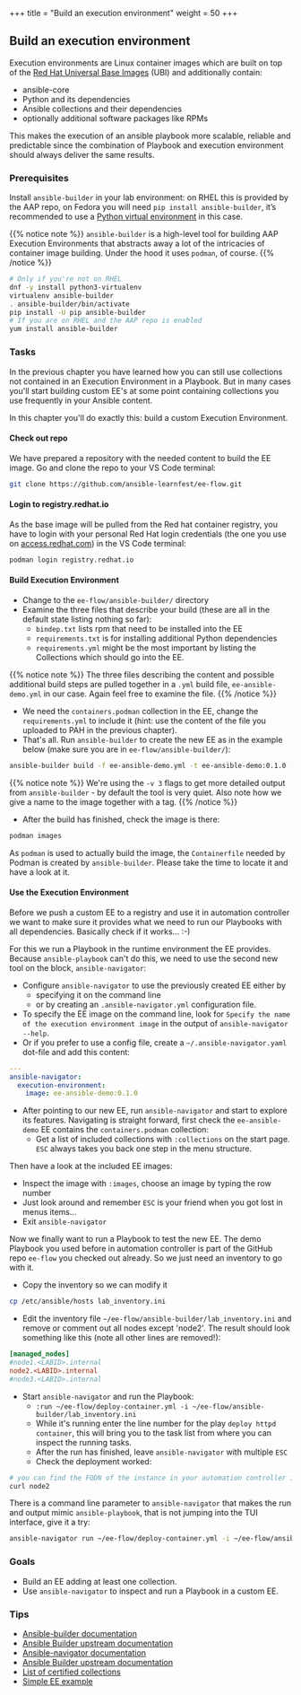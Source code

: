 +++
title = "Build an execution environment"
weight = 50
+++

## Build an execution environment

Execution environments are Linux container images which are built on top of the [Red Hat Universal Base Images](https://www.redhat.com/en/blog/introducing-red-hat-universal-base-image) (UBI) and additionally contain:

* ansible-core
* Python and its dependencies
* Ansible collections and their dependencies
* optionally additional software packages like RPMs

This makes the execution of an ansible playbook more scalable, reliable and predictable since the combination of Playbook and execution environment should always deliver the same results.

### Prerequisites

Install `ansible-builder` in your lab environment: on RHEL this is provided by the AAP repo, on Fedora you will need `pip install ansible-builder`, it’s recommended to use a [Python virtual environment](https://docs.python.org/3/library/venv.html) in this case.

{{% notice note %}}
`ansible-builder` is a high-level tool for building AAP Execution Environments that abstracts away a lot of the intricacies of container image building. Under the hood it uses `podman`, of course.
{{% /notice %}}

```bash
# Only if you're not on RHEL
dnf -y install python3-virtualenv
virtualenv ansible-builder
. ansible-builder/bin/activate
pip install -U pip ansible-builder
# If you are on RHEL and the AAP repo is enabled
yum install ansible-builder
```

### Tasks

In the previous chapter you have learned how you can still use collections not contained in an Execution Environment in a Playbook. But in many cases you'll start building custom EE's at some point containing collections you use frequently in your Ansible content.

In this chapter you'll do exactly this: build a custom Execution Environment.

#### Check out repo

We have prepared a repository with the needed content to build the EE image. Go and clone the repo to your VS Code terminal:

```bash
git clone https://github.com/ansible-learnfest/ee-flow.git
```

#### Login to registry.redhat.io

As the base image will be pulled from the Red hat container registry, you have to login with your personal Red Hat login credentials (the one you use on [access.redhat.com](https://access.redhat.com)) in the VS Code terminal:

```bash
podman login registry.redhat.io
```

#### Build Execution Environment

* Change to the `ee-flow/ansible-builder/` directory
* Examine the three files that describe your build (these are all in the default state listing nothing so far):
  * `bindep.txt` lists rpm that need to be installed into the EE
  * `requirements.txt` is for installing additional Python dependencies
  * `requirements.yml` might be the most important by listing the Collections which should go into the EE.

{{% notice note %}}
The three files describing the content and possible additional build steps are pulled together in a `.yml` build file, `ee-ansible-demo.yml` in our case. Again feel free to examine the file.
{{% /notice %}}

* We need the `containers.podman` collection in the EE, change the `requirements.yml` to include it (hint: use the content of the file you uploaded to PAH in the previous chapter).
* That's all. Run `ansible-builder` to create the new EE as in the example below (make sure you are in `ee-flow/ansible-builder/`):

```bash
ansible-builder build -f ee-ansible-demo.yml -t ee-ansible-demo:0.1.0 -v 3
```

{{% notice note %}}
We're using the `-v 3` flags to get more detailed output from `ansible-builder` - by default the tool is very quiet. Also note how we give a name to the image together with a tag.
{{% /notice %}}

* After the build has finished, check the image is there:

```bash
podman images
```

As `podman` is used to actually build the image, the `Containerfile` needed by Podman is created by `ansible-builder`. Please take the time to locate it and have a look at it.

#### Use the Execution Environment

Before we push a custom EE to a registry and use it in automation controller we want to make sure it provides what we need to run our Playbooks with all dependencies. Basically check if it works... :-)

For this we run a Playbook in the runtime environment the EE provides. Because `ansible-playbook` can't do this, we need to use the second new tool on the block, `ansible-navigator`:

* Configure `ansible-navigator` to use the previously created EE either by
  * specifying it on the command line
  * or by creating an `.ansible-navigator.yml` configuration file.
* To specify the EE image on the command line, look for `Specify the name of the execution environment image` in the output of `ansible-navigator --help`.
* Or if you prefer to use a config file, create a `~/.ansible-navigator.yaml` dot-file and add this content:

```yaml
---
ansible-navigator:
  execution-environment:
    image: ee-ansible-demo:0.1.0
```

* After pointing to our new EE, run `ansible-navigator` and start to explore its features. Navigating is straight forward, first check the `ee-ansible-demo` EE contains the `containers.podman` collection:
  * Get a list of included collections with `:collections` on the start page. `ESC` always takes you back one step in the menu structure.

Then have a look at the included EE images:

* Inspect the image with `:images`, choose an image by typing the row number
* Just look around and remember `ESC` is your friend when you got lost in menus items...
* Exit `ansible-navigator`

Now we finally want to run a Playbook to test the new EE. The demo Playbook you used before in automation controller is part of the GitHub repo `ee-flow` you checked out already. So we just need an inventory to go with it.

* Copy the inventory so we can modify it

```bash
cp /etc/ansible/hosts lab_inventory.ini
```

* Edit the inventory file `~/ee-flow/ansible-builder/lab_inventory.ini` and remove or comment out all nodes except 'node2'. The result should look something like this (note all other lines are removed!):

```ini
[managed_nodes]
#node1.<LABID>.internal
node2.<LABID>.internal
#node3.<LABID>.internal
```

* Start `ansible-navigator` and run the Playbook:
  * `:run ~/ee-flow/deploy-container.yml -i ~/ee-flow/ansible-builder/lab_inventory.ini`
  * While it's running enter the line number for the play `deploy httpd container`, this will bring you to the task list from where you can inspect the running tasks.
  * After the run has finished, leave `ansible-navigator` with multiple `ESC`
  * Check the deployment worked:

```bash
# you can find the FQDN of the instance in your automation controller in the **Hosts** menu
curl node2
```

There is a command line parameter to `ansible-navigator` that makes the run and output mimic `ansible-playbook`, that is not jumping into the TUI interface, give it a try:

```bash
ansible-navigator run ~/ee-flow/deploy-container.yml -i ~/ee-flow/ansible-builder/lab_inventory.ini -m stdout
```

### Goals

* Build an EE adding at least one collection.
* Use `ansible-navigator` to inspect and run a Playbook in a custom EE.

### Tips

* [Ansible-builder documentation](https://access.redhat.com/documentation/en-us/red_hat_ansible_automation_platform/2.3/html/ansible_builder_guide)
* [Ansible Builder upstream documentation](https://ansible-builder.readthedocs.io/en/stable/index.html)
* [Ansible-navigator documentation](https://access.redhat.com/documentation/en-us/red_hat_ansible_automation_platform/2.3/html-single/ansible_navigator_creator_guide/index)
* [Ansible Builder upstream documentation](https://ansible-navigator.readthedocs.io/en/latest/)
* [List of certified collections](https://access.redhat.com/articles/3642632)
* [Simple EE example](https://gitlab.com/cjung/ansible-ee-intro)
